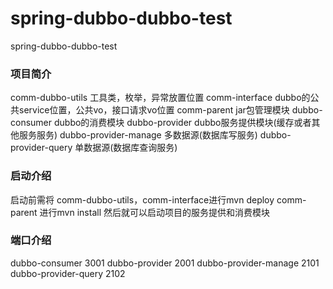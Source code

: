 # spring-dubbo-dubbo-test
spring-dubbo-dubbo-test
### 项目简介
comm-dubbo-utils 工具类，枚举，异常放置位置
comm-interface  dubbo的公共service位置，公共vo，接口请求vo位置
comm-parent     jar包管理模块
dubbo-consumer  dubbo的消费模块
dubbo-provider  dubbo服务提供模块(缓存或者其他服务服务)
dubbo-provider-manage 多数据源(数据库写服务)
dubbo-provider-query 单数据源(数据库查询服务)
### 启动介绍
启动前需将 comm-dubbo-utils，comm-interface进行mvn deploy
comm-parent 进行mvn install
然后就可以启动项目的服务提供和消费模块

### 端口介绍
dubbo-consumer  3001
dubbo-provider  2001
dubbo-provider-manage  2101
dubbo-provider-query   2102